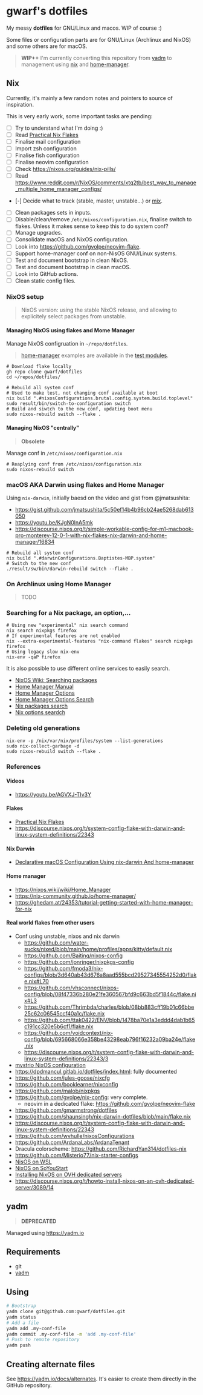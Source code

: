 # gwarf's dotfiles

My messy **dotfiles** for GNU/Linux and macos. WIP of course :)

Some files or configuration parts are for GNU/Linux (Archlinux and NixOS) and
some others are for macOS.

> **WIP++** I'm currently converting this repository from [yadm](#yadm) to
> management using [nix](#nix) and
> [home-manager](https://nix-community.github.io/home-manager/).

## Nix

Currently, it's mainly a few random notes and pointers to source of inspiration.

This is very early work, some important tasks are pending:

- [ ] Try to understand what I'm doing :)
- [ ] Read [Practical Nix Flakes](https://serokell.io/blog/practical-nix-flakes)
- [ ] Finalise mail configuration
- [ ] Import zsh configuration
- [ ] Finalise fish configuration
- [ ] Finalise neovim configuration
- [ ] Check https://nixos.org/guides/nix-pills/
- [ ] Read
      https://www.reddit.com/r/NixOS/comments/xtq2tb/best_way_to_manage_multiple_home_manager_configs/
- [-] Decide what to track (stable, master, unstable...) or
  [mix](https://github.com/nix-community/home-manager/issues/1538).
- [ ] Clean packages sets in inputs.
- [ ] Disable/clean/remove `/etc/nixos/configuration.nix`, finalise switch to
      flakes. Unless it makes sense to keep this to do system conf?
- [ ] Manage upgrades.
- [ ] Consolidate macOS and NixOS configuration.
- [ ] Look into https://github.com/gvolpe/neovim-flake.
- [ ] Support home-manager conf on non-NisOS GNU/Linux systems.
- [ ] Test and document bootstrap in clean NixOS.
- [ ] Test and document bootstrap in clean macOS.
- [ ] Look into GitHub actions.
- [ ] Clean static config files.

### NixOS setup

> NixOS version: using the stable NixOS release, and allowing to explicitely
> select packages from unstable.

#### Managing NixOS using flakes and Mome Manager

Manage NixOS configruation in `~/repo/dotfiles`.

> [home-manager](https://nix-community.github.io/home-manager/) examples are
> available in the
> [test modules](https://github.com/nix-community/home-manager/blob/master/tests/modules/programs).

```shell
# Download flake locally
gh repo clone gwarf/dotfiles
cd ~/repos/dotfiles/
```

```shell
# Rebuild all system conf
# Used to make test, not changing conf available at boot
nix build ".#nixosConfigurations.brutal.config.system.build.toplevel"
sudo result/bin/switch-to-configuration switch
# Build and siwtch to the new conf, updating boot menu
sudo nixos-rebuild switch --flake .
```

#### Managing NixOS "centrally"

> **Obsolete**

Manage conf in `/etc/nixos/configuration.nix`

```shell
# Reaplying conf from /etc/nixos/configuration.nix
sudo nixos-rebuild switch
```

### macOS AKA Darwin using flakes and Home Manager

Using `nix-darwin`, initially baesd on the video and gist from @jmatsushita:

- https://gist.github.com/jmatsushita/5c50ef14b4b96cb24ae5268dab613050
- https://youtu.be/KJgN0lnA5mk
- https://discourse.nixos.org/t/simple-workable-config-for-m1-macbook-pro-monterey-12-0-1-with-nix-flakes-nix-darwin-and-home-manager/16834

```shell
# Rebuild all system conf
nix build ".#darwinConfigurations.Baptistes-MBP.system"
# Switch to the new conf
./result/sw/bin/darwin-rebuild switch --flake .
```

### On Archlinux using Home Manager

> TODO

### Searching for a Nix package, an option,...

```shell
# Using new "experimental" nix search command
nix search nixpkgs firefox
# If experimental features are not enabled
nix --extra-experimental-features "nix-command flakes" search nixpkgs firefox
# Using legacy slow nix-env
nix-env -qaP firefox
```

It is also possible to use different online services to easily search.

- [NixOS Wiki: Searching packages](https://nixos.wiki/wiki/Searching_packages)
- [Home Manager Manual](https://nix-community.github.io/home-manager/)
- [Home Manager Options](https://nix-community.github.io/home-manager/options.html)
- [Home Manager Options Search](https://mipmip.github.io/home-manager-option-search/)
- [Nix packages search](https://search.nixos.org/packages)
- [Nix options seardch](https://search.nixos.org/options)

### Deleting old generations

```shell
nix-env -p /nix/var/nix/profiles/system --list-generations
sudo nix-collect-garbage -d
sudo nixos-rebuild switch --flake .
```

### References

#### Videos

- https://youtu.be/AGVXJ-TIv3Y

#### Flakes

- [Practical Nix Flakes](https://serokell.io/blog/practical-nix-flakes)
- https://discourse.nixos.org/t/system-config-flake-with-darwin-and-linux-system-definitions/22343

#### Nix Darwin

- [Declarative macOS Configuration Using nix-darwin And home-manager](https://xyno.space/post/nix-darwin-introduction)

#### Home manager

- https://nixos.wiki/wiki/Home_Manager
- https://nix-community.github.io/home-manager/
- https://ghedam.at/24353/tutorial-getting-started-with-home-manager-for-nix

#### Real world flakes from other users

- Conf using unstable, nixos and nix darwin
  - https://github.com/water-sucks/nixed/blob/main/home/profiles/apps/kitty/default.nix
  - https://github.com/Baitinq/nixos-config
  - https://github.com/jonringer/nixpkgs-config
  - https://github.com/fmoda3/nix-configs/blob/3d640ab43d676a8aad555bcd29527345554252d0/flake.nix#L70
  - https://github.com/vhsconnect/nixos-config/blob/08f47336b280e21fe360567bfd9c663bd5f1844c/flake.nix#L3
  - https://github.com/Thrimbda/charles/blob/08bb883cff19b01c66bbe25c62c06545ccf40a1c/flake.nix
  - https://github.com/ttak0422/ENV/blob/1478ba70e1a3eddd4dab1b65c191cc320e5b6cf1/flake.nix
  - https://github.com/voidcontext/nix-config/blob/695668066e358be43298eab796f16232a09ba24e/flake.nix
  - https://discourse.nixos.org/t/system-config-flake-with-darwin-and-linux-system-definitions/22343/3
- [mystrio NixOS configuration](https://sr.ht/~misterio/nix-config/)
- https://dpdmancul.gitlab.io/dotfiles/index.html: fully documented
- https://github.com/jules-goose/nixcfg
- https://github.com/booklearner/nixconfig
- https://github.com/malob/nixpkgs
- https://github.com/gvolpe/nix-config: very complete.
  - neovim in a dedicated flake: https://github.com/gvolpe/neovim-flake
- https://github.com/gmarmstrong/dotfiles
- https://github.com/shaunsingh/nix-darwin-dotfiles/blob/main/flake.nix
- https://discourse.nixos.org/t/system-config-flake-with-darwin-and-linux-system-definitions/22343
- https://github.com/wvhulle/nixosConfigurations
- https://github.com/ArdanaLabs/ArdanaTenant
- Dracula colorscheme: https://github.com/RichardYan314/dotfiles-nix
- https://github.com/Misterio77/nix-starter-configs
- [NisOS on WSL](https://github.com/nix-community/NixOS-WSL)
- [NixOS on SoYouStart](https://web.archive.org/web/20160829180041/http://aborsu.github.io/2015/09/26/Install%20NixOS%20on%20So%20You%20Start%20dedicated%20server/)
- [Installing NixOS on OVH dedicated servers](https://web.archive.org/web/20210125195352/https://www.srid.ca/137ae172.html)
- https://discourse.nixos.org/t/howto-install-nixos-on-an-ovh-dedicated-server/3089/14

## yadm

> **DEPRECATED**

Managed using https://yadm.io

## Requirements

- git
- [yadm](https://yadm.io/docs/install)

## Using

```sh
# Bootstrap
yadm clone git@github.com:gwarf/dotfiles.git
yadm status
# Add a file
yadm add .my-conf-file
yadm commit .my-conf-file -m 'add .my-conf-file'
# Push to remote repository
yadm push
```

## Creating alternate files

See https://yadm.io/docs/alternates. It's easier to create them directly in the
GitHub repository.
